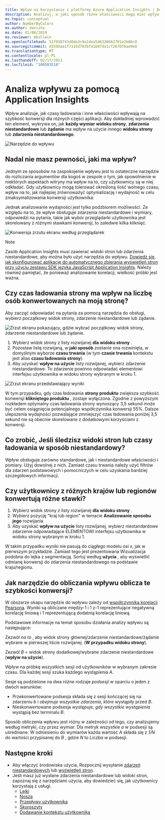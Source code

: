 ```yaml
---
title: Wpływ na korzystanie z platformy Azure Application Insights | Dokumentacja firmy Microsoft
description: Analizuj, w jaki sposób różne właściwości mogą mieć wpływ na szybkość konwersji dla części aplikacji.
ms.topic: conceptual
author: NumberByColors
ms.author: daviste
ms.date: 01/08/2019
ms.reviewer: mbullwin
ms.openlocfilehash: 51f938743d8da3c9a1dea546320662701e2b88c8
ms.sourcegitcommit: e559daa1f7115d703bfa1b87da1cf267bf6ae9e8
ms.translationtype: MT
ms.contentlocale: pl-PL
ms.lasthandoff: 02/17/2021
ms.locfileid: "100583518"
---
```

# <a name="impact-analysis-with-application-insights"></a>Analiza wpływu za pomocą Application Insights

Wpływ analizuje, jak czasy ładowania i inne właściwości wpływają na szybkość konwersji dla różnych części aplikacji. Aby dokładniej wprowadzić ten element, wykrywa on, jak **każdy wymiar** **widoku strony**, **zdarzenia niestandardowe** lub **żądanie** ma wpływ na użycie innego **widoku strony** lub **zdarzenia niestandardowego**. 

![Narzędzie do wpływu](./media/usage-impact/0001-impact.png)

## <a name="still-not-sure-what-impact-does"></a>Nadal nie masz pewności, jaki ma wpływ?

Jednym ze sposobów na zaspokojenie wpływu jest to ostateczne narzędzie do rozliczania argumentów dla kogoś w zespole o tym, jak spowolnienie w niektórych aspektach witryny ma wpływ na to, czy użytkownicy są w niej odkładać. Gdy użytkownicy mogą tolerować określoną ilość wolnego czasu, wpływ na to, jak najlepiej zrównoważyć optymalizację i wydajność w celu zmaksymalizowania konwersji użytkownika.

Jednak analizowanie wydajności jest tylko podzbiorem możliwości. Ze względu na to, że wpływ obsługuje zdarzenia niestandardowe i wymiary, odpowiedzi na pytania, takie jak wybór przeglądarki użytkownika jest skorelowany z różnymi stawkami konwersji, to zaledwie kilka kliknięć.

![Konwersja zrzutu ekranu według przeglądarek](./media/usage-impact/0004-browsers.png)

> [!NOTE]
> Zasób Application Insights musi zawierać widoki stron lub zdarzenia niestandardowe, aby można było użyć narzędzia do wpływu. [Dowiedz się, jak skonfigurować aplikację do automatycznego zbierania wyświetleń stron przy użyciu zestawu SDK języka JavaScript Application Insights](./javascript.md). Należy również pamiętać, że ponieważ analizowanie korelacji, wielkość próbki jest ważna.
>
>

## <a name="is-page-load-time-impacting-how-many-people-convert-on-my-page"></a>Czy czas ładowania strony ma wpływ na liczbę osób konwertowanych na moją stronę?

Aby zacząć odpowiadać na pytania za pomocą narzędzia do obsługi, wybierz początkowy widok strony, zdarzenie niestandardowe lub żądanie.

![Zrzut ekranu pokazujący, gdzie wybrać początkowy widok strony, zdarzenie niestandardowe lub żądanie.](./media/usage-impact/0002-dropdown.png)

1. Wybierz widok strony z listy rozwijanej **dla widoku strony** .
2. Pozostaw listę rozwijaną, w **jaki sposób** zostanie ona rozwinięta, w domyślnym wyborze **czasu trwania** (w tym **czasie trwania** kontekstu jest alias **czasu ładowania strony**).
3. Aby uzyskać **wpływ na użycie** listy rozwijanej, wybierz zdarzenie niestandardowe. To zdarzenie powinno odpowiadać elementowi interfejsu użytkownika w widoku strony wybranym w kroku 1.

![Zrzut ekranu przedstawiający wyniki](./media/usage-impact/0003-results.png)

W tym przypadku, gdy czas ładowania **strony produktu** zwiększa szybkość konwersji **klikniętego produktu** , zostaje wyłączona. Zgodnie z powyższym rozkładem optymalny czas ładowania strony wynoszący 3,5 sekund może być celem osiągnięcia potencjalnego współczynnika konwersji 55%. Dalsze ulepszenia wydajności pozwalające zmniejszyć czas ładowania poniżej 3,5 sekund nie są obecnie skorelowane z dodatkowymi korzyściami z konwersji.

## <a name="what-if-im-tracking-page-views-or-load-times-in-custom-ways"></a>Co zrobić, Jeśli śledzisz widoki stron lub czasy ładowania w sposób niestandardowy?

Wpływ obsługuje zarówno standardowe, jak i niestandardowe właściwości i pomiary. Użyj dowolnej z nich. Zamiast czasu trwania należy użyć filtrów dla zdarzeń podstawowych i pomocniczych w celu uzyskania bardziej szczegółowych informacji.

## <a name="do-users-from-different-countries-or-regions-convert-at-different-rates"></a>Czy użytkownicy z różnych krajów lub regionów konwertują różne stawki?

1. Wybierz widok strony z listy rozwijanej **dla widoku strony** .
2. Wybierz pozycję "kraj lub region" w temacie **Analizowanie sposobu jego** rozwijania
3. Aby uzyskać **wpływ na użycie** listy rozwijanej, wybierz niestandardowe zdarzenie odpowiadające ELEMENTOWI interfejsu użytkownika w widoku strony wybranym w kroku 1.

W takim przypadku wyniki nie pasują do ciągłego modelu osi x, jak w pierwszym przykładzie. Zamiast tego jest prezentowana Wizualizacja podobna do lejka z segmentacją. Sortuj według **użycia** , aby wyświetlić odmianę konwersji do zdarzenia niestandardowego na podstawie kraju/regionu.


## <a name="how-does-the-impact-tool-calculate-these-conversion-rates"></a>Jak narzędzie do obliczania wpływu oblicza te szybkości konwersji?

W obszarze okapu narzędzie do wpływu zależy od [współczynnika korelacji Pearsona](https://en.wikipedia.org/wiki/Pearson_correlation_coefficient). Wyniki są obliczane między-1 i 1 z-1 reprezentujące negatywną korelację liniową i 1 reprezentującą dodatnią korelację liniową.

Podstawowe informacje na temat sposobu działania analizy wpływu są następujące:

Zezwól _na to_ , aby widok strony głównej/zdarzenie niestandardowe/żądanie wybrane w pierwszej liście rozwijanej. (**W przypadku widoku strony**).

Zezwól _B_ = widok strony dodatkowej/wybrane zdarzenie niestandardowe (**wpływ na użycie**).

Wpływ na próbkę wszystkich sesji od użytkowników w wybranym zakresie czasu. Dla każdej sesji szuka każdego wystąpienia _A_.

Sesje są podzielone na dwa różne rodzaje _podsesji_ w oparciu o jeden z dwóch warunków:

- Przekonwertowane podsesja składa się z sesji kończącej się na zdarzeniu _b_ i _obejmuje wszystkie zdarzenia, które_ wystąpiły przed _B_.
- Nieskonwertowane podsesja _występuje, gdy wszystkie wystąpienia_ wystąpią bez terminalu _B_.

Sposób obliczenia wpływu jest różny w zależności od tego, czy analizujemy według metryki, czy przez wymiar. Dla metryk wszystkie _a_ w podsesji są uśredniane. W odniesieniu do wymiarów każda wartość _A_ składa się z _1/N_ do wartości przypisanej do _B_ , gdzie _N_ to _Liczba w_ podsesji.

## <a name="next-steps"></a>Następne kroki

- Aby włączyć środowiska użycia, Rozpocznij wysyłanie [zdarzeń niestandardowych](./api-custom-events-metrics.md#trackevent) lub [wyświetleń stron](./api-custom-events-metrics.md#page-views).
- Jeśli masz już wysłane zdarzenia niestandardowe lub widoki stron, zapoznaj się z narzędziami użycia, aby dowiedzieć się, jak użytkownicy korzystają z usługi.
    - [Lejki](usage-funnels.md)
    - [Noszą](usage-retention.md)
    - [Przepływy użytkownika](usage-flows.md)
    - [Skoroszyty](../visualize/workbooks-overview.md)
    - [Dodawanie kontekstu użytkownika](usage-send-user-context.md)

